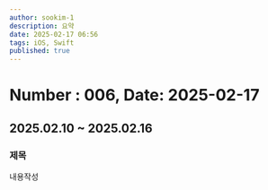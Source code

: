 ```yaml
---
author: sookim-1
description: 요약
date: 2025-02-17 06:56
tags: iOS, Swift
published: true
---
```

# Number : 006, Date: 2025-02-17
## 2025.02.10 ~ 2025.02.16
### 제목
내용작성
